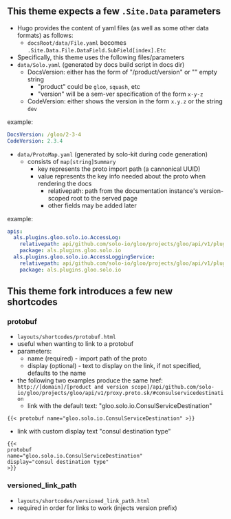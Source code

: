 
## This theme expects a few `.Site.Data` parameters

- Hugo provides the content of yaml files (as well as some other data formats) as follows:
  - `docsRoot/data/File.yaml` becomes `.Site.Data.File.DataField.SubField[index].Etc`
- Specifically, this theme uses the following files/parameters
- `data/Solo.yaml` (generated by docs build script in docs dir)
  - DocsVersion: either has the form of "/product/version" or "" empty string
    - "product" could be `gloo`, `squash`, etc
    - "version" will be a sem-ver specification of the form `x-y-z`
  - CodeVersion: either shows the version in the form `x.y.z` or the string `dev`

example:
```yaml
DocsVersion: /gloo/2-3-4
CodeVersion: 2.3.4
```

- `data/ProtoMap.yaml` (generated by solo-kit during code generation)
  - consists of `map[string]Summary`
    - key represents the proto import path (a cannonical UUID)
    - value represents the key info needed about the proto when rendering the docs
      - relativepath: path from the documentation instance's version-scoped root to the served page
      - other fields may be added later

example:
```yaml
apis:
  als.plugins.gloo.solo.io.AccessLog:
    relativepath: api/github.com/solo-io/gloo/projects/gloo/api/v1/plugins/als/als.proto.sk#AccessLog
    package: als.plugins.gloo.solo.io
  als.plugins.gloo.solo.io.AccessLoggingService:
    relativepath: api/github.com/solo-io/gloo/projects/gloo/api/v1/plugins/als/als.proto.sk#AccessLoggingService
    package: als.plugins.gloo.solo.io
```

## This theme fork introduces a few new shortcodes

### protobuf

- `layouts/shortcodes/protobuf.html`
- useful when wanting to link to a protobuf
- parameters:
  - name (required) - import path of the proto
  - display (optional) - text to display on the link, if not specified, defaults to the name
- the following two examples produce the same href: `http://[domain]/[product and version scope]/api/github.com/solo-io/gloo/projects/gloo/api/v1/proxy.proto.sk/#consulservicedestination`
  - link with the default text: "gloo.solo.io.ConsulServiceDestination"

```
{{< protobuf name="gloo.solo.io.ConsulServiceDestination" >}}
```

  - link with custom display text "consul destination type"

```
{{<
protobuf
name="gloo.solo.io.ConsulServiceDestination"
display="consul destination type"
>}}
```

### versioned_link_path

- `layouts/shortcodes/versioned_link_path.html`
- required in order for links to work (injects version prefix)
